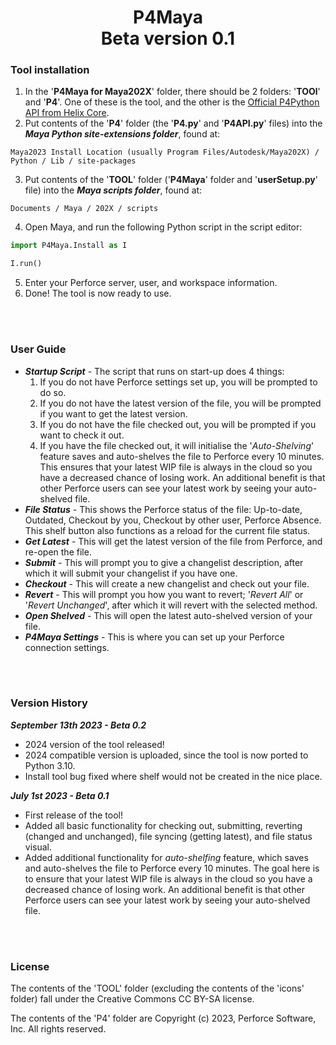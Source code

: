 <h1 align="center">
<b>P4Maya</b><br>
Beta version 0.1
</h1>

**<h3>Tool installation</h3>**
1. In the '**P4Maya for Maya202X**' folder, there should be 2 folders: '**TOOl**' and '**P4**'. One of these is the tool, and the other is the [Official P4Python API from Helix Core](https://www.perforce.com/manuals/p4python/Content/P4Python/Home-p4python.html).
2. Put contents of the '**P4**' folder (the '**P4.py**' and '**P4API.py**' files) into the ***Maya Python site-extensions folder***, found at: 
```
Maya2023 Install Location (usually Program Files/Autodesk/Maya202X) / Python / Lib / site-packages
```
3. Put contents of the '**TOOL**' folder ('**P4Maya**' folder and '**userSetup.py**' file) into the ***Maya scripts folder***, found at:
```
Documents / Maya / 202X / scripts
```
4. Open Maya, and run the following Python script in the script editor:
```py
import P4Maya.Install as I

I.run()
```
5. Enter your Perforce server, user, and workspace information.
6. Done! The tool is now ready to use.

<br><br>

**<h3>User Guide</h3>**
* ***Startup Script*** - The script that runs on start-up does 4 things:
    1. If you do not have Perforce settings set up, you will be prompted to do so.
    2. If you do not have the latest version of the file, you will be prompted if you want to get the latest version.
    3. If you do not have the file checked out, you will be prompted if you want to check it out.
    4. If you have the file checked out, it will initialise the '*Auto-Shelving*' feature saves and auto-shelves the file to Perforce every 10 minutes. This ensures that your latest WIP file is always in the cloud so you have a decreased chance of losing work. An additional benefit is that other Perforce users can see your latest work by seeing your auto-shelved file.
* ***File Status*** - This shows the Perforce status of the file: Up-to-date, Outdated, Checkout by you, Checkout by other user, Perforce Absence. This shelf button also functions as a reload for the current file status.
* ***Get Latest*** - This will get the latest version of the file from Perforce, and re-open the file.
* ***Submit*** - This will prompt you to give a changelist description, after which it will submit your changelist if you have one.
* ***Checkout*** - This will create a new changelist and check out your file.
* ***Revert*** - This will prompt you how you want to revert; '*Revert All*' or '*Revert Unchanged*', after which it will revert with the selected method.
* ***Open Shelved*** - This will open the latest auto-shelved version of your file.
* ***P4Maya Settings*** - This is where you can set up your Perforce connection settings.

<br><br>

**<h3>Version History</h3>**
***September 13th 2023 - Beta 0.2***
* 2024 version of the tool released!
* 2024 compatible version is uploaded, since the tool is now ported to Python 3.10.
* Install tool bug fixed where shelf would not be created in the nice place.

***July 1st 2023 - Beta 0.1***
* First release of the tool!
* Added all basic functionality for checking out, submitting, reverting (changed and unchanged), file syncing (getting latest), and file status visual.
* Added additional functionality for *auto-shelfing* feature, which saves and auto-shelves the file to Perforce every 10 minutes. The goal here is to ensure that your latest WIP file is always in the cloud so you have a decreased chance of losing work. An additional benefit is that other Perforce users can see your latest work by seeing your auto-shelved file.

<br><br>

**<h3>License</h3>**
The contents of the 'TOOL' folder (excluding the contents of the 'icons' folder) fall under the Creative Commons CC BY-SA license.

The contents of the 'P4' folder are Copyright (c) 2023, Perforce Software, Inc. All rights reserved.

